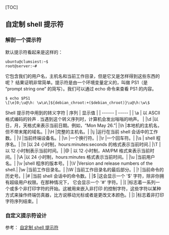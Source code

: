 [TOC]

## 自定制 shell 提示符

### 解剖一个提示符
默认提示符看起来是这样的：
```
ubuntu@clumsiest:~$
root@server:~#
```
它包含我们的用户名，主机名和当前工作目录，但是它又是怎样得到这些东西的呢？ 结果证明非常简单。提示符是由一个环境变量定义的，叫做 PS1（是 “prompt string one” 的简写）。我们可以通过 echo 命令来查看 PS1 的内容。
```
$ echo $PS1
\[\e]0;\u@\h: \w\a\]${debian_chroot:+($debian_chroot)}\u@\h:\w\$
```
Shell 提示符中用到的转义字符
| 序列	| 显示值 |
| ------ | ----- |
| \a | 以 ASCII 格式编码的铃声 . 当遇到这个转义序列时，计算机会发出嗡嗡的响声。 |
|\d	|以日，月，天格式来表示当前日期。例如，“Mon May 26.”|
|\h	|本地机的主机名，但不带末尾的域名。|
|\H	|完整的主机名。|
|\j	|运行在当前 shell 会话中的工作数。|
|\l	|当前终端设备名。|
|\n	|一个换行符。|
|\r	|一个回车符。|
|\s |	shell 程序名。|
|\t	|以 24 小时制，hours:minutes:seconds 的格式表示当前时间.|
|\T	|以 12 小时制表示当前时间。|
|\@ |	以 12 小时制，AM/PM 格式来表示当前时间。|
|\A	|以 24 小时制，hours:minutes 格式表示当前时间。|
|\u	|当前用户名。|
|\v	|shell 程序的版本号。|
|\V	|Version and release numbers of the shell.|
|\w	|当前工作目录名。|
|\W	|当前工作目录名的最后部分。|
|!	|当前命令的历史号。|
|#	|当前 shell 会话中的命令数。|
|$	|这会显示一个 '$' 字符，除非你拥有超级用户权限。在那种情况下， 它会显示一个 '#' 字符。|
|[	|标志着一系列一个或多个非打印字符的开始。这被用来嵌入非打印 的控制字符，这些字符以某种方式来操作终端仿真器，比方说移动光标或者是更改文本颜色。|
|]	|标志着非打印字符序列结束。|


### 自定义提示符设计
参考： [自定制 shell 提示符](https://billie66.gitbooks.io/tlcl-cn/content/chap13/customizing-the-prompt.html)